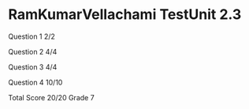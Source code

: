 # RamKumarVellachami TestUnit 2.3

Question 1  2/2

Question 2  4/4

Question 3  4/4

Question 4  10/10

Total Score 20/20 Grade 7

